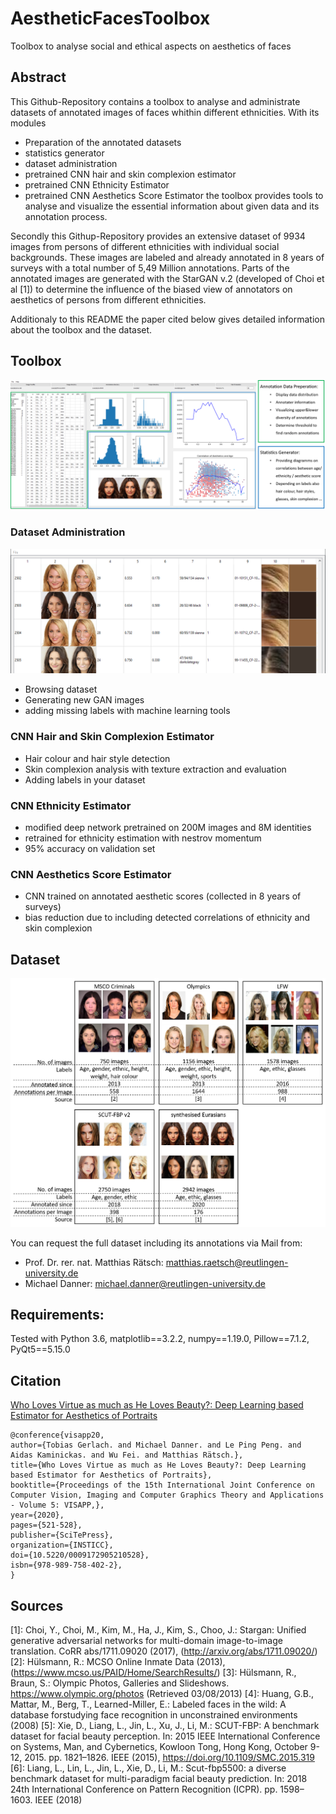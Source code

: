 # AestheticFacesToolbox
Toolbox to analyse social and ethical aspects on aesthetics of faces

## Abstract
This Github-Repository contains a toolbox to analyse and administrate datasets of annotated images of 
faces whithin different ethnicities. With its modules
* Preparation of the annotated datasets
* statistics generator
* dataset administration
* pretrained CNN hair and skin complexion estimator
* pretrained CNN Ethnicity Estimator
* pretrained CNN Aesthetics Score Estimator
the toolbox provides tools to analyse and visualize the essential information about given data and its annotation process.
 
Secondly this Githup-Repository provides an extensive dataset of 9934 images from persons of different ethnicities 
with individual social backgrounds. These images are labeled and already annotated in 8 years of surveys with a total number 
of 5,49 Million annotations. Parts of the annotated images are generated with the StarGAN v.2 \(developed of Choi et al \[1\]\) 
to determine the influence of the biased view of annotators on aesthetics of persons from different ethnicities.

Additionaly to this README the paper cited below gives detailed information about the toolbox and the dataset.  	

## Toolbox
![Aesthetic Faces Toolbox](img/aesthetic_toolbox.png)

### Dataset Administration
![Dataset Explorer](img/Dataset_Explorer.png)
* Browsing dataset
* Generating new GAN images
* adding missing labels with machine learning tools

### CNN Hair and Skin Complexion Estimator
* Hair colour and hair style detection 
* Skin complexion analysis with texture extraction and evaluation
* Adding labels in your dataset
	
### CNN Ethnicity Estimator
* modified deep network pretrained on 200M images and 8M identities
* retrained for ethnicity estimation with nestrov momentum
* 95% accuracy on validation set
	
### CNN Aesthetics Score Estimator
* CNN trained on annotated aesthetic scores (collected in 8 years of surveys)
* bias reduction due to including detected correlations of ethnicity and skin complexion
	
## Dataset
![Dataset Overview](img/Dataset.png)

You can request the full dataset including its annotations via Mail from: 
* Prof. Dr. rer. nat. Matthias Rätsch: [matthias.raetsch@reutlingen-university.de](matthias.raetsch@reutlingen-university.de/)
* Michael Danner: [michael.danner@reutlingen-university.de](michael.danner@reutlingen-university.de/)

## Requirements:
Tested with Python 3.6, matplotlib==3.2.2, numpy==1.19.0, Pillow==7.1.2, PyQt5==5.15.0

## Citation
[Who Loves Virtue as much as He Loves Beauty?: Deep Learning based Estimator for Aesthetics of Portraits](https://www.scitepress.org/Link.aspx?doi=10.5220/0009172905210528)
```
@conference{visapp20,
author={Tobias Gerlach. and Michael Danner. and Le Ping Peng. and Aidas Kaminickas. and Wu Fei. and Matthias Rätsch.},
title={Who Loves Virtue as much as He Loves Beauty?: Deep Learning based Estimator for Aesthetics of Portraits},
booktitle={Proceedings of the 15th International Joint Conference on Computer Vision, Imaging and Computer Graphics Theory and Applications - Volume 5: VISAPP,},
year={2020},
pages={521-528},
publisher={SciTePress},
organization={INSTICC},
doi={10.5220/0009172905210528},
isbn={978-989-758-402-2},
}
```

## Sources
[1]:	Choi, Y., Choi, M., Kim, M., Ha, J., Kim, S., Choo, J.: Stargan: Unified generative adversarial networks for multi-domain image-to-image translation. CoRR abs/1711.09020 (2017), (http://arxiv.org/abs/1711.09020/)
[2]:	Hülsmann, R.: MCSO Online Inmate Data (2013), (https://www.mcso.us/PAID/Home/SearchResults/)
[3]:	Hülsmann, R., Braun, S.: Olympic Photos, Galleries and Slideshows. https://www.olympic.org/photos (Retrieved 03/08/2013)
[4]:	Huang, G.B., Mattar, M., Berg, T., Learned-Miller, E.: Labeled faces in the wild: A database forstudying face recognition in unconstrained environments (2008)
[5]:	Xie, D., Liang, L., Jin, L., Xu, J., Li, M.: SCUT-FBP: A benchmark dataset for facial beauty perception. In: 2015 IEEE International Conference on Systems, Man, and Cybernetics, Kowloon Tong, Hong Kong, October 9-12, 2015. pp. 1821–1826. IEEE (2015), https://doi.org/10.1109/SMC.2015.319
[6]:	Liang, L., Lin, L., Jin, L., Xie, D., Li, M.: Scut-fbp5500: a diverse benchmark dataset for multi-paradigm facial beauty prediction. In: 2018 24th International Conference on Pattern Recognition (ICPR). pp. 1598–1603. IEEE (2018)

